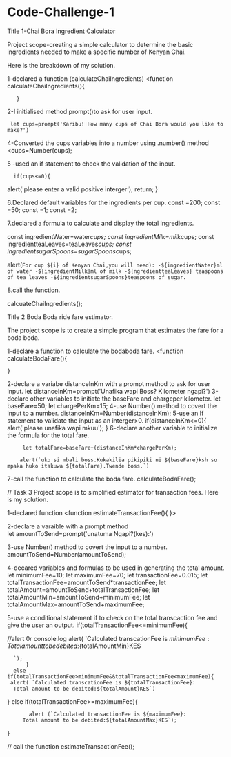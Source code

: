 # Code-Challenge-1

 Title 1-Chai Bora Ingredient Calculator

Project scope-creating a simple calculator to determine the basic ingredients needed to make a specific number of Kenyan Chai.

Here is the breakdown of my solution.

1-declared a function (calculateChaiIngredients)
       <function calculateChaiIngredients(){
        
       }

2-I initialised method  prompt()to  ask for user input.

     let cups=prompt('Karibu! How many cups of Chai Bora would you like to make?')

4-Converted the cups variables into a number using .number() method
      <cups=Number(cups);
      

5 -used an if statement to check the validation of the input.

      if(cups<=0){
alert('please enter a valid positive interger');
return;
}

6.Declared  default variables for the ingredients per cup.
const <water>=200;
const <milk>=50;
const <tealeaves>=1;
const <sugarSpoons>=2;

7.declared a formula to calculate and display the total ingredients.

const ingredientWater=water*cups;
const ingredientMilk=milk*cups;
const ingredientteaLeaves=teaLeaves*cups;
const ingredientsugarSpoons=sugarSpoons*cups;


alert(`For cup ${i} of Kenyan Chai,you will need):
-${ingredientWater}ml of water
-${ingredientMilk}ml of milk
-${ngredientteaLeaves} teaspoons of tea leaves
-${ingredientsugarSpoons}teaspoons of sugar.`


8.call the function.

calcuateChaiIngredients();

Title 2
Boda Boda ride fare estimator.

The project scope is to create a simple program that estimates the fare for a boda boda.

1-declare a function to calculate the bodaboda fare.
         <function calculateBodaFare(){

    }
2-declare a variabe  distanceInKm with a prompt method to ask for user input.
        let distanceInKm=prompt('Unafika wapi Boss? Kilometer ngapi?')
 3-declare other variables to initiate the baseFare and chargeper kilometer.
        let baseFare=50;
        let chargePerKm=15;
 4-use Number() method to covert the input to a number.
       distanceInKm=Number(distanceInKm);
 5-use an If statement to validate the input as an interger>0.
         if(distanceInKm<=0){
        alert('please unafika wapi mkuu');
    }
 6-declare another variable to initialize the formula for the total fare. 

         let totalFare=baseFare+(distanceInKm*chargePerKm);

        alert(`uko si mbali boss.Kukakilia pikipiki ni ${baseFare}ksh so mpaka huko itakuwa ${totalFare}.Twende boss.`)
7-call the function to calculate the boda fare.
        calculateBodaFare();


 // Task 3
 Project scope is to  simplified estimator for transaction fees.
 Here is my solution. 

1-declared function
        <function estimateTransactionFee(){
        }>

2-declare a varaible with a prompt method    
        let amountToSend=prompt('unatuma Ngapi?(kes):') 

3-use Number() method to covert the input to a number.
         amountToSend=Number(amountToSend);

 4-decared variables and formulas to be used in generating the total amount.
         let minimumFee=10;
         let maximumFee=70;
         let transactionFee=0.015;
         let totalTransactionFee=amountToSend*transactionFee;
          let totalAmount=amountToSend+totalTransactionFee;
         let totalAmountMin=amountToSend+minimumFee;
         let totalAmountMax=amountToSend+maximumFee;
  
  
5-use a conditional statement if to check on the total transcaction fee and give the user an output.
          if(totalTransactionFee<=minimumFee){
      
//alert 0r console.log
          alert( `Calculated transcationFee is ${minimumFee}:
          Total amount to be debited:${totalAmountMin}KES
      
      `);
          }
      else if(totalTransactionFee>minimumFee&&totalTransactionFee<maximumFee){
     alert( `Calculated transcationFee is ${totalTransactionFee}:
      Total amount to be debited:${totalAmount}KES`)
      
  }
           else if(totalTransactionFee>=maximumFee){
  
           alert (`Calculated transactionFee is ${maximumFee}:
         Total amount to be debited:${totalAmountMax}KES`);
      
  }
  

// call the function
estimateTransactionFee();


























